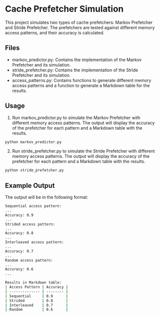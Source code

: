 # Cache Prefetcher Simulation

This project simulates two types of cache prefetchers: Markov Prefetcher and Stride Prefetcher. The prefetchers are tested against different memory access patterns, and their accuracy is calculated.

## Files

- markov_predictor.py: Contains the implementation of the Markov Prefetcher and its simulation.
- stride_prefetcher.py: Contains the implementation of the Stride Prefetcher and its simulation.
- access_patterns.py: Contains functions to generate different memory access patterns and a function to generate a Markdown table for the results.

## Usage

1. Run markov_predictor.py to simulate the Markov Prefetcher with different memory access patterns. The output will display the accuracy of the prefetcher for each pattern and a Markdown table with the results.

```bash
python markov_predictor.py
```

2. Run stride_prefetcher.py to simulate the Stride Prefetcher with different memory access patterns. The output will display the accuracy of the prefetcher for each pattern and a Markdown table with the results.

```bash
python stride_prefetcher.py
```

## Example Output

The output will be in the following format:

```bash
Sequential access pattern:
...
Accuracy: 0.9
...
Strided access pattern:
...
Accuracy: 0.8
...
Interleaved access pattern:
...
Accuracy: 0.7
...
Random access pattern:
...
Accuracy: 0.6
...

Results in Markdown table:
| Access Pattern | Accuracy |
| -------------- | -------- |
| Sequential     | 0.9      |
| Strided        | 0.8      |
| Interleaved    | 0.7      |
| Random         | 0.6      |
```